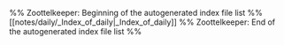 %% Zoottelkeeper: Beginning of the autogenerated index file list  %%
 [[notes/daily/_Index_of_daily|_Index_of_daily]]
%% Zoottelkeeper: End of the autogenerated index file list  %%
